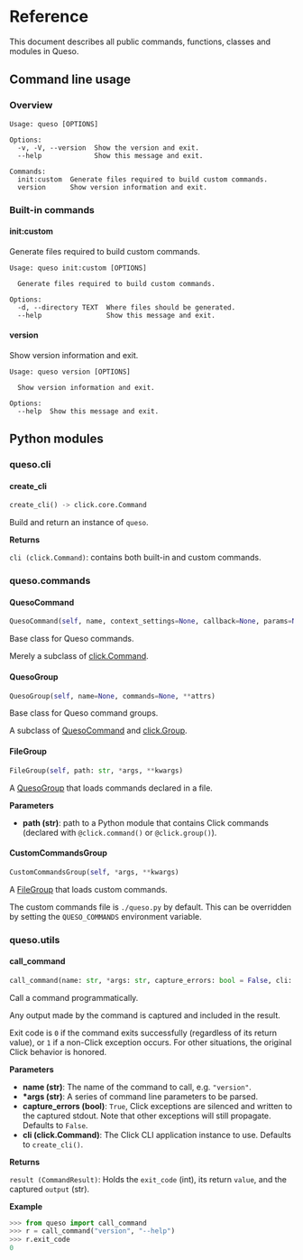 # Reference

This document describes all public commands, functions, classes and modules in Queso.
## Command line usage

### Overview

```
Usage: queso [OPTIONS]

Options:
  -v, -V, --version  Show the version and exit.
  --help             Show this message and exit.

Commands:
  init:custom  Generate files required to build custom commands.
  version      Show version information and exit.
```

### Built-in commands

#### init:custom

Generate files required to build custom commands.
```
Usage: queso init:custom [OPTIONS]

  Generate files required to build custom commands.

Options:
  -d, --directory TEXT  Where files should be generated.
  --help                Show this message and exit.
```

#### version

Show version information and exit.
```
Usage: queso version [OPTIONS]

  Show version information and exit.

Options:
  --help  Show this message and exit.
```

## Python modules

###  queso.cli



####  create_cli


```python
create_cli() -> click.core.Command
```
Build and return an instance of `queso`.

__Returns__

`cli (click.Command)`: contains both built-in and custom commands.

###  queso.commands



####  QuesoCommand


```python
QuesoCommand(self, name, context_settings=None, callback=None, params=None, help=None, epilog=None, short_help=None, options_metavar='[OPTIONS]', add_help_option=True, hidden=False, deprecated=False)
```
Base class for Queso commands.

Merely a subclass of [click.Command][clickcommand].

[clickcommand]: http://click.palletsprojects.com/en/7.x/api/#click.Command

####  QuesoGroup


```python
QuesoGroup(self, name=None, commands=None, **attrs)
```
Base class for Queso command groups.

A subclass of [QuesoCommand](#quesocommand) and [click.Group][clickgroup].

[clickgroup]: http://click.palletsprojects.com/en/7.x/api/#click.Group

####  FileGroup


```python
FileGroup(self, path: str, *args, **kwargs)
```
A [QuesoGroup](#quesogroup) that loads commands declared in a file.

__Parameters__

- __path (str)__:
    path to a Python module that contains Click commands
    (declared with `@click.command()` or `@click.group()`).

####  CustomCommandsGroup


```python
CustomCommandsGroup(self, *args, **kwargs)
```
A [FileGroup](#filegroup) that loads custom commands.

The custom commands file is `./queso.py` by default. This can be
overridden by setting the `QUESO_COMMANDS` environment variable.

###  queso.utils



####  call_command


```python
call_command(name: str, *args: str, capture_errors: bool = False, cli: click.core.Command = None) -> queso.utils.CommandResult
```
Call a command programmatically.

Any output made by the command is captured and included in the result.

Exit code is `0` if the command exits successfully (regardless of its return value), or `1` if a non-Click exception occurs. For other situations, the original Click behavior is honored.

__Parameters__

- __name (str)__:
    The name of the command to call, e.g. `"version"`.
- __*args (str)__:
    A series of command line parameters to be parsed.
- __capture_errors (bool)__:
    `True`, Click exceptions are silenced and written to the captured stdout. Note that other exceptions will still propagate. Defaults to `False`.
- __cli (click.Command)__:
    The Click CLI application instance to use. Defaults to `create_cli()`.

__Returns__

`result (CommandResult)`:
    Holds the `exit_code` (int), its return `value`,
    and the captured `output` (str).

__Example__


```python
>>> from queso import call_command
>>> r = call_command("version", "--help")
>>> r.exit_code
0
```

